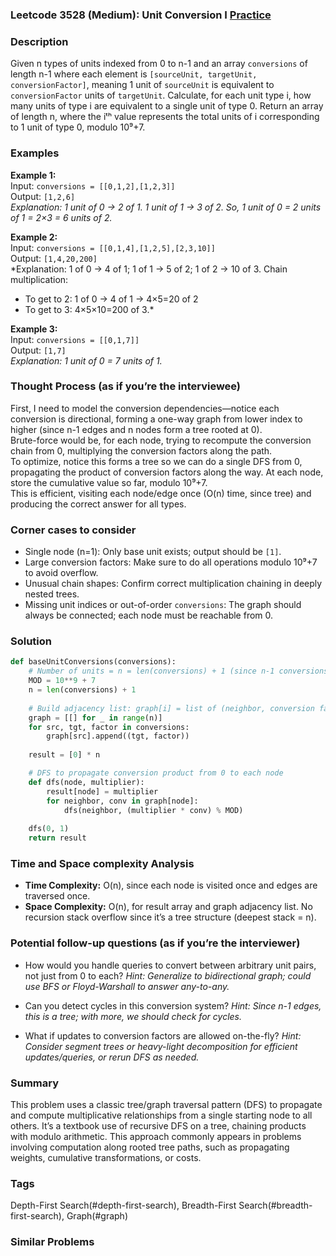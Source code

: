 ### Leetcode 3528 (Medium): Unit Conversion I [Practice](https://leetcode.com/problems/unit-conversion-i)

### Description  
Given n types of units indexed from 0 to n-1 and an array `conversions` of length n-1 where each element is `[sourceUnit, targetUnit, conversionFactor]`, meaning 1 unit of `sourceUnit` is equivalent to `conversionFactor` units of `targetUnit`. Calculate, for each unit type i, how many units of type i are equivalent to a single unit of type 0. Return an array of length n, where the iᵗʰ value represents the total units of i corresponding to 1 unit of type 0, modulo 10⁹+7.

### Examples  

**Example 1:**  
Input: `conversions = [[0,1,2],[1,2,3]]`  
Output: `[1,2,6]`  
*Explanation: 1 unit of 0 → 2 of 1. 1 unit of 1 → 3 of 2. So, 1 unit of 0 = 2 units of 1 = 2×3 = 6 units of 2.*

**Example 2:**  
Input: `conversions = [[0,1,4],[1,2,5],[2,3,10]]`  
Output: `[1,4,20,200]`  
*Explanation: 1 of 0 → 4 of 1; 1 of 1 → 5 of 2; 1 of 2 → 10 of 3. Chain multiplication:  
- To get to 2: 1 of 0 → 4 of 1 → 4×5=20 of 2  
- To get to 3: 4×5×10=200 of 3.*

**Example 3:**  
Input: `conversions = [[0,1,7]]`  
Output: `[1,7]`  
*Explanation: 1 unit of 0 = 7 units of 1.*

### Thought Process (as if you’re the interviewee)  
First, I need to model the conversion dependencies—notice each conversion is directional, forming a one-way graph from lower index to higher (since n-1 edges and n nodes form a tree rooted at 0).  
Brute-force would be, for each node, trying to recompute the conversion chain from 0, multiplying the conversion factors along the path.  
To optimize, notice this forms a tree so we can do a single DFS from 0, propagating the product of conversion factors along the way. At each node, store the cumulative value so far, modulo 10⁹+7.  
This is efficient, visiting each node/edge once (O(n) time, since tree) and producing the correct answer for all types.

### Corner cases to consider  
- Single node (n=1): Only base unit exists; output should be `[1]`.
- Large conversion factors: Make sure to do all operations modulo 10⁹+7 to avoid overflow.
- Unusual chain shapes: Confirm correct multiplication chaining in deeply nested trees.
- Missing unit indices or out-of-order `conversions`: The graph should always be connected; each node must be reachable from 0.

### Solution

```python
def baseUnitConversions(conversions):
    # Number of units = n = len(conversions) + 1 (since n-1 conversions for a tree)
    MOD = 10**9 + 7
    n = len(conversions) + 1
    
    # Build adjacency list: graph[i] = list of (neighbor, conversion factor)
    graph = [[] for _ in range(n)]
    for src, tgt, factor in conversions:
        graph[src].append((tgt, factor))
    
    result = [0] * n

    # DFS to propagate conversion product from 0 to each node
    def dfs(node, multiplier):
        result[node] = multiplier
        for neighbor, conv in graph[node]:
            dfs(neighbor, (multiplier * conv) % MOD)
    
    dfs(0, 1)
    return result
```

### Time and Space complexity Analysis  

- **Time Complexity:** O(n), since each node is visited once and edges are traversed once.  
- **Space Complexity:** O(n), for result array and graph adjacency list. No recursion stack overflow since it’s a tree structure (deepest stack = n).

### Potential follow-up questions (as if you’re the interviewer)  

- How would you handle queries to convert between arbitrary unit pairs, not just from 0 to each?
  *Hint: Generalize to bidirectional graph; could use BFS or Floyd-Warshall to answer any-to-any.*

- Can you detect cycles in this conversion system?
  *Hint: Since n-1 edges, this is a tree; with more, we should check for cycles.*

- What if updates to conversion factors are allowed on-the-fly?
  *Hint: Consider segment trees or heavy-light decomposition for efficient updates/queries, or rerun DFS as needed.*

### Summary
This problem uses a classic tree/graph traversal pattern (DFS) to propagate and compute multiplicative relationships from a single starting node to all others. It’s a textbook use of recursive DFS on a tree, chaining products with modulo arithmetic. This approach commonly appears in problems involving computation along rooted tree paths, such as propagating weights, cumulative transformations, or costs.

### Tags
Depth-First Search(#depth-first-search), Breadth-First Search(#breadth-first-search), Graph(#graph)

### Similar Problems
